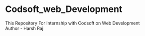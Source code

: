 # Codsoft_web_Development
This Repository For Internship with Codsoft on Web Development<br>
Author - Harsh Raj
